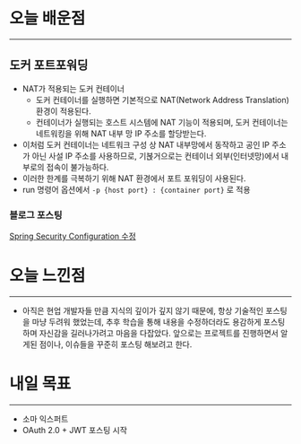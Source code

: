 # 오늘 배운점

---

## 도커 포트포워딩

- NAT가 적용되는 도커 컨테이너
    - 도커 컨테이너를 실행하면 기본적으로 NAT(Network Address Translation) 환경이 적용된다.
    - 컨테이너가 실행되는 호스트 시스템에 NAT 기능이 적용되며, 도커 컨테이너는 네트워킹을 위해 NAT 내부 망 IP 주소를 할당받는다.
- 이처럼 도커 컨테이너는 네트워크 구성 상 NAT 내부망에서 동작하고 공인 IP 주소가 아닌 사설 IP 주소를 사용하므로, 기볹거으로는 컨테이너 외부(인터넷망)에서 내부로의 접속이 불가능하다.
- 이러한 한계를 극복하기 위해 NAT 환경에서 포트 포워딩이 사용된다.
- run 명령어 옵션에서 `-p {host port} : {container port}` 로 적용

### 블로그 포스팅

[Spring Security Configuration 수정](https://velog.io/@jh5253/Spring-Security-Configuration-%EC%88%98%EC%A0%95)

# 오늘 느낀점

---

- 아직은 현업 개발자들 만큼 지식의 깊이가 깊지 않기 때문에, 항상 기술적인 포스팅을 마냥 두려워 했었는데, 추후 학습을 통해 내용을 수정하더라도 용감하게 포스팅 하며 자신감을 길러나가려고 마음을 다잡았다.
앞으로는 프로젝트를 진행하면서 알게된 점이나, 이슈들을 꾸준히 포스팅 해보려고 한다.

# 내일 목표

---

- 소마 익스퍼트
- OAuth 2.0 + JWT 포스팅 시작